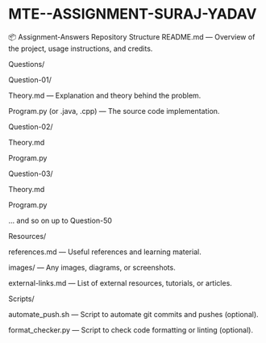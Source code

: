 # MTE--ASSIGNMENT-SURAJ-YADAV

📦 Assignment-Answers Repository Structure
README.md — Overview of the project, usage instructions, and credits.

Questions/

Question-01/

Theory.md — Explanation and theory behind the problem.

Program.py (or .java, .cpp) — The source code implementation.

Question-02/

Theory.md

Program.py

Question-03/

Theory.md

Program.py

... and so on up to Question-50

Resources/

references.md — Useful references and learning material.

images/ — Any images, diagrams, or screenshots.

external-links.md — List of external resources, tutorials, or articles.

Scripts/

automate_push.sh — Script to automate git commits and pushes (optional).

format_checker.py — Script to check code formatting or linting (optional).
